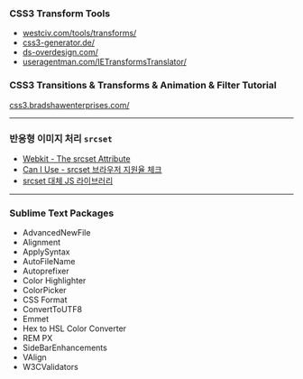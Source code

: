 ### CSS3 Transform Tools
* [westciv.com/tools/transforms/](http://westciv.com/tools/transforms/)
* [css3-generator.de/](http://www.css3-generator.de/)
* [ds-overdesign.com/](http://ds-overdesign.com/)
* [useragentman.com/IETransformsTranslator/](http://www.useragentman.com/IETransformsTranslator/)

### CSS3 Transitions & Transforms & Animation & Filter Tutorial
[css3.bradshawenterprises.com/](http://css3.bradshawenterprises.com/)

---

### 반응형 이미지 처리 `srcset`
- [Webkit - The srcset Attribute](http://www.webkit.org/demos/srcset/)
- [Can I Use - srcset 브라우저 지원율 체크](http://caniuse.com/#feat=srcset)
- [srcset 대체 JS 라이브러리](https://github.com/borismus/srcset-polyfill/)

---

### Sublime Text Packages
- AdvancedNewFile
- Alignment
- ApplySyntax
- AutoFileName
- Autoprefixer
- Color Highlighter
- ColorPicker
- CSS Format
- ConvertToUTF8
- Emmet
- Hex to HSL Color Converter
- REM PX
- SideBarEnhancements
- VAlign
- W3CValidators